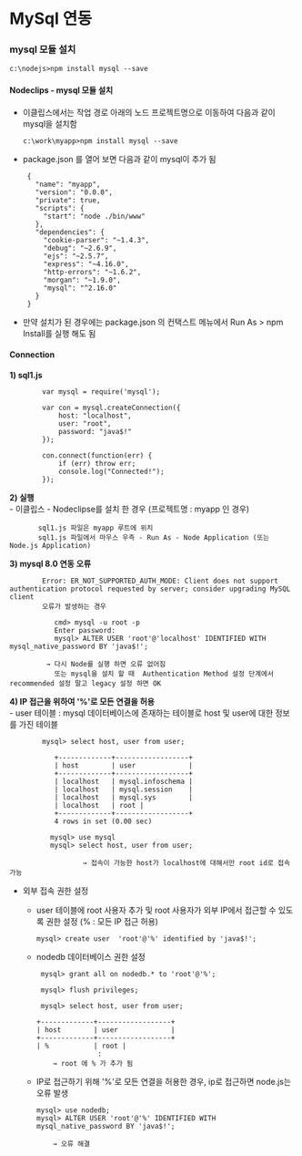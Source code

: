 # MySql 연동
 
 ### mysql 모듈 설치
  
    c:\nodejs>npm install mysql --save

 #### Nodeclips - mysql 모듈 설치
 -  이클립스에서는 작업 경로 아래의 노드 프로젝트명으로 이동하여 다음과 같이 mysql을 설치함 

        c:\work\myapp>npm install mysql --save

 - package.json 를 열어 보면 다음과 같이 mysql이 추가 됨 
	
		{
		  "name": "myapp",
		  "version": "0.0.0",
		  "private": true,
		  "scripts": {
			"start": "node ./bin/www"
		  },
		  "dependencies": {
			"cookie-parser": "~1.4.3",
			"debug": "~2.6.9",
			"ejs": "~2.5.7",
			"express": "~4.16.0",
			"http-errors": "~1.6.2",
			"morgan": "~1.9.0",
			"mysql": "^2.16.0"
		  }
		}

 - 만약 설치가 된 경우에는 package.json 의 컨택스트 메뉴에서 Run As > npm Install를 실행 해도 됨


#### Connection 
  **1) sql1.js**
	   
		
			var mysql = require('mysql');

			var con = mysql.createConnection({
				host: "localhost",
				user: "root",
				password: "java$!"
			});

			con.connect(function(err) {
				if (err) throw err;
				console.log("Connected!");
			});


  **2) 실행**   
     - 이클립스 - Nodeclipse를 설치 한 경우 (프로젝트명 : myapp 인 경우)
		
           sql1.js 파일은 myapp 루트에 위치
           sql1.js 파일에서 마우스 우측 - Run As - Node Application (또는 Node.js Application)
		   

  **3) mysql 8.0 연동 오류**
	   
            Error: ER_NOT_SUPPORTED_AUTH_MODE: Client does not support authentication protocol requested by server; consider upgrading MySQL client
            오류가 발생하는 경우

			   cmd> mysql -u root -p
			   Enter password:
			   mysql> ALTER USER 'root'@'localhost' IDENTIFIED WITH mysql_native_password BY 'java$!';

             → 다시 Node를 실행 하면 오류 없어짐 
               또는 mysql을 설치 할 때  Authentication Method 설정 단계에서 recommended 설정 말고 legacy 설정 하면 OK 

   **4) IP 접근을 위하여 '%'로 모든 연결을 허용**   
      - user 테이블 : mysql 데이터베이스에 존재하는 테이블로 host 및 user에 대한 정보를 가진 테이블
		
			mysql> select host, user from user;
			
			   +-------------+------------------+
			   | host        | user             |
			   +-------------+------------------+
			   | localhost   | mysql.infoschema |
			   | localhost   | mysql.session    |
			   | localhost   | mysql.sys        |
			   | localhost   | root |
			   +-------------+------------------+
			   4 rows in set (0.00 sec)

			  mysql> use mysql
			  mysql> select host, user from user;

	                  → 접속이 가능한 host가 localhost에 대해서만 root id로 접속 가능 

   - 외부 접속 권한 설정 
     - user 테이블에 root 사용자 추가 및 root 사용자가 외부 IP에서 접근할 수 있도록 권한 설정 (% : 모든 IP 접근 허용)
	   
           mysql> create user  'root'@'%' identified by 'java$!';

     - nodedb 데이터베이스 권한 설정
	  
            mysql> grant all on nodedb.* to 'root'@'%';

            mysql> flush privileges;

            mysql> select host, user from user;
		  
		   +-------------+------------------+
		   | host        | user             |
		   +-------------+------------------+
		   | %           | root |
						  :
	           → root 에 % 가 추가 됨 

      - IP로 접근하기 위해 '%'로 모든 연결을 허용한 경우, ip로 접근하면 node.js는 오류 발생 
      
		    mysql> use nodedb;
		    mysql> ALTER USER 'root'@'%' IDENTIFIED WITH mysql_native_password BY 'java$!';	

                → 오류 해결 
